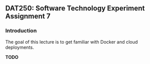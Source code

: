 ## DAT250: Software Technology Experiment Assignment 7

### Introduction 

The goal of this lecture is to get familiar with Docker and cloud deployments.


**TODO**
